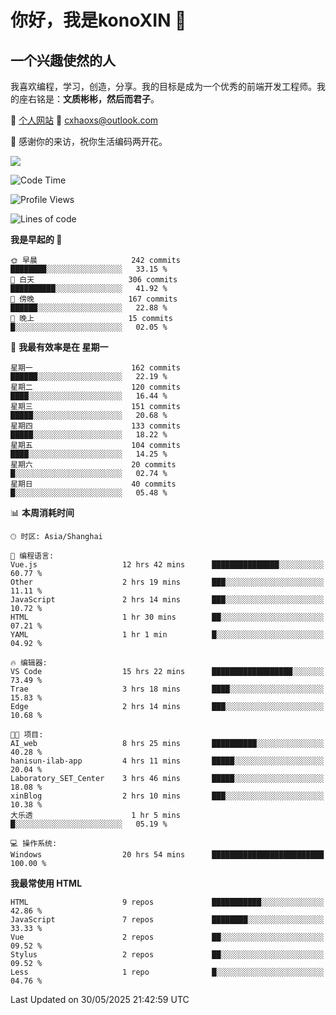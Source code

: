 <!--
**konoXIN/konoXIN** is a ✨ _special_ ✨ repository because its `README.md` (this file) appears on your GitHub profile.

Here are some ideas to get you started:

- 🔭 I’m currently working on ...
- 🌱 I’m currently learning ...
- 👯 I’m looking to collaborate on ...
- 🤔 I’m looking for help with ...
- 💬 Ask me about ...
- 📫 How to reach me: ...
- 😄 Pronouns: ...
- ⚡ Fun fact: ...
-->
# 你好，我是konoXIN 👋
## 一个兴趣使然的人

我喜欢编程，学习，创造，分享。我的目标是成为一个优秀的前端开发工程师。我的座右铭是：**文质彬彬，然后而君子**。

📄 [个人网站](https://www.konoxin.top/)  📮 cxhaoxs@outlook.com
    
👋 感谢你的来访，祝你生活编码两开花。

<a href="https://wakatime.com"><img src="https://wakatime.com/share/@konoXIN/7d7b1368-87f9-4766-8aad-0b59725c07da.png" /></a>
 <!--START_SECTION:waka-->
![Code Time](http://img.shields.io/badge/Code%20Time-2%2C214%20hrs%2037%20mins-blue)

![Profile Views](http://img.shields.io/badge/%E4%B8%AA%E4%BA%BA%E8%B5%84%E6%96%99%E8%A7%82%E7%9C%8B%E6%AC%A1%E6%95%B0-18-blue)

![Lines of code](https://img.shields.io/badge/%E4%BB%8E%E3%80%8CHello%20World%E3%80%8D%E8%B5%B7%E6%88%91%E5%B7%B2%E7%BB%8F%E5%86%99%E4%BA%86-321.1%20thousand%20%E8%A1%8C%E4%BB%A3%E7%A0%81-blue)

**我是早起的 🐤** 

```text
🌞 早晨                     242 commits         ████████░░░░░░░░░░░░░░░░░   33.15 % 
🌆 白天                     306 commits         ██████████░░░░░░░░░░░░░░░   41.92 % 
🌃 傍晚                     167 commits         ██████░░░░░░░░░░░░░░░░░░░   22.88 % 
🌙 晚上                     15 commits          █░░░░░░░░░░░░░░░░░░░░░░░░   02.05 % 
```
📅 **我最有效率是在 星期一** 

```text
星期一                      162 commits         ██████░░░░░░░░░░░░░░░░░░░   22.19 % 
星期二                      120 commits         ████░░░░░░░░░░░░░░░░░░░░░   16.44 % 
星期三                      151 commits         █████░░░░░░░░░░░░░░░░░░░░   20.68 % 
星期四                      133 commits         █████░░░░░░░░░░░░░░░░░░░░   18.22 % 
星期五                      104 commits         ████░░░░░░░░░░░░░░░░░░░░░   14.25 % 
星期六                      20 commits          █░░░░░░░░░░░░░░░░░░░░░░░░   02.74 % 
星期日                      40 commits          █░░░░░░░░░░░░░░░░░░░░░░░░   05.48 % 
```


📊 **本周消耗时间** 

```text
🕑︎ 时区: Asia/Shanghai

💬 编程语言: 
Vue.js                   12 hrs 42 mins      ███████████████░░░░░░░░░░   60.77 % 
Other                    2 hrs 19 mins       ███░░░░░░░░░░░░░░░░░░░░░░   11.11 % 
JavaScript               2 hrs 14 mins       ███░░░░░░░░░░░░░░░░░░░░░░   10.72 % 
HTML                     1 hr 30 mins        ██░░░░░░░░░░░░░░░░░░░░░░░   07.21 % 
YAML                     1 hr 1 min          █░░░░░░░░░░░░░░░░░░░░░░░░   04.92 % 

🔥 编辑器: 
VS Code                  15 hrs 22 mins      ██████████████████░░░░░░░   73.49 % 
Trae                     3 hrs 18 mins       ████░░░░░░░░░░░░░░░░░░░░░   15.83 % 
Edge                     2 hrs 14 mins       ███░░░░░░░░░░░░░░░░░░░░░░   10.68 % 

🐱‍💻 项目: 
AI_web                   8 hrs 25 mins       ██████████░░░░░░░░░░░░░░░   40.28 % 
hanisun-ilab-app         4 hrs 11 mins       █████░░░░░░░░░░░░░░░░░░░░   20.04 % 
Laboratory_SET_Center    3 hrs 46 mins       █████░░░░░░░░░░░░░░░░░░░░   18.08 % 
xinBlog                  2 hrs 10 mins       ███░░░░░░░░░░░░░░░░░░░░░░   10.38 % 
大乐透                      1 hr 5 mins         █░░░░░░░░░░░░░░░░░░░░░░░░   05.19 % 

💻 操作系统: 
Windows                  20 hrs 54 mins      █████████████████████████   100.00 % 
```

**我最常使用 HTML** 

```text
HTML                     9 repos             ███████████░░░░░░░░░░░░░░   42.86 % 
JavaScript               7 repos             ████████░░░░░░░░░░░░░░░░░   33.33 % 
Vue                      2 repos             ██░░░░░░░░░░░░░░░░░░░░░░░   09.52 % 
Stylus                   2 repos             ██░░░░░░░░░░░░░░░░░░░░░░░   09.52 % 
Less                     1 repo              █░░░░░░░░░░░░░░░░░░░░░░░░   04.76 % 
```




 Last Updated on 30/05/2025 21:42:59 UTC
<!--END_SECTION:waka-->
